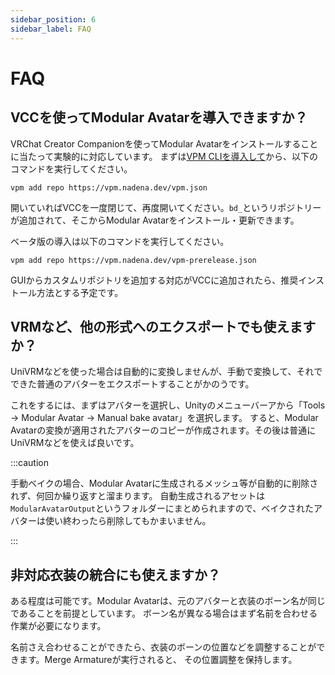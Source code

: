 ```yaml
---
sidebar_position: 6
sidebar_label: FAQ
---
```


# FAQ

## VCCを使ってModular Avatarを導入できますか？

VRChat Creator Companionを使ってModular Avatarをインストールすることに当たって実験的に対応しています。
まずは[VPM CLIを導入して](https://vcc.docs.vrchat.com/vpm/cli/)から、以下のコマンドを実行してください。

```
vpm add repo https://vpm.nadena.dev/vpm.json
```

開いていればVCCを一度閉じて、再度開いてください。`bd_`というリポジトリーが追加されて、そこからModular Avatarをインストール・更新できます。

ベータ版の導入は以下のコマンドを実行してください。

```
vpm add repo https://vpm.nadena.dev/vpm-prerelease.json
```

GUIからカスタムリポジトリを追加する対応がVCCに追加されたら、推奨インストール方法とする予定です。

## VRMなど、他の形式へのエクスポートでも使えますか？

UniVRMなどを使った場合は自動的に変換しませんが、手動で変換して、それでできた普通のアバターをエクスポートすることがかのうです。

これをするには、まずはアバターを選択し、Unityのメニューバーアから「Tools -> Modular Avatar -> Manual bake avatar」を選択します。
すると、Modular Avatarの変換が適用されたアバターのコピーが作成されます。その後は普通にUniVRMなどを使えば良いです。

:::caution

手動ベイクの場合、Modular Avatarに生成されるメッシュ等が自動的に削除されず、何回か繰り返すと溜まります。
自動生成されるアセットは`ModularAvatarOutput`というフォルダーにまとめられますので、ベイクされたアバターは使い終わったら削除してもかまいません。

:::

## 非対応衣装の統合にも使えますか？

ある程度は可能です。Modular Avatarは、元のアバターと衣装のボーン名が同じであることを前提としています。
ボーン名が異なる場合はまず名前を合わせる作業が必要になります。

名前さえ合わせることができたら、衣装のボーンの位置などを調整することができます。Merge Armatureが実行されると、
その位置調整を保持します。